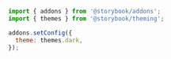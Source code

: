 ```js filename=".storybook/manager.js" renderer="common" language="js"
import { addons } from '@storybook/addons';
import { themes } from '@storybook/theming';

addons.setConfig({
  theme: themes.dark,
});
```
